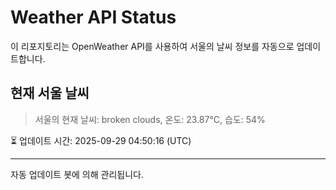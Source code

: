 
# Weather API Status

이 리포지토리는 OpenWeather API를 사용하여 서울의 날씨 정보를 자동으로 업데이트합니다.

## 현재 서울 날씨
> 서울의 현재 날씨: broken clouds, 온도: 23.87°C, 습도: 54%

⏳ 업데이트 시간: 2025-09-29 04:50:16 (UTC)

---
자동 업데이트 봇에 의해 관리됩니다.
